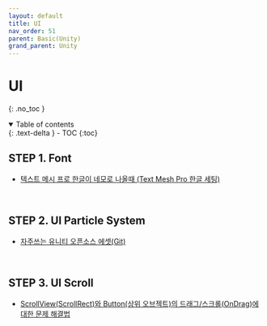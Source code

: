 ```yaml
---
layout: default
title: UI
nav_order: 51
parent: Basic(Unity)
grand_parent: Unity
---
```


# UI

{: .no_toc }

<details open markdown="block">
  <summary>
    Table of contents
  </summary>
  {: .text-delta }
- TOC
{:toc}
</details>

<!------------------------------------ STEP ------------------------------------>

## STEP 1. Font

* [텍스트 메시 프로 한글이 네모로 나올때 (Text Mesh Pro 한글 세팅)](https://blockdmask.tistory.com/590)

<br> 

## STEP 2. UI Particle System

* [자주쓰는 유니티 오픈소스 에셋(Git)](https://ysm2107.tistory.com/7)

<br>


## STEP 3. UI Scroll

* [ScrollView(ScrollRect)와 Button(상위 오브젝트)의 드래그/스크롤(OnDrag)에 대한 문제 해결법](https://higatsuryu9975.tistory.com/10)
